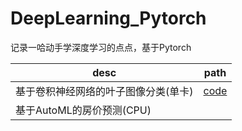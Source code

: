 # DeepLearning_Pytorch
记录一哈动手学深度学习的点点，基于Pytorch

| desc           | path                                                         |
| -------------- | ------------------------------------------------------------ |
| 基于卷积神经网络的叶子图像分类(单卡) | [code](https://github.com/WeiZhenOoooo/DeepLearning_Pytorch/blob/main/notebooks/classify_leaves/classify-leaves-resnet.ipynb) |
| 基于AutoML的房价预测(CPU) |  |

